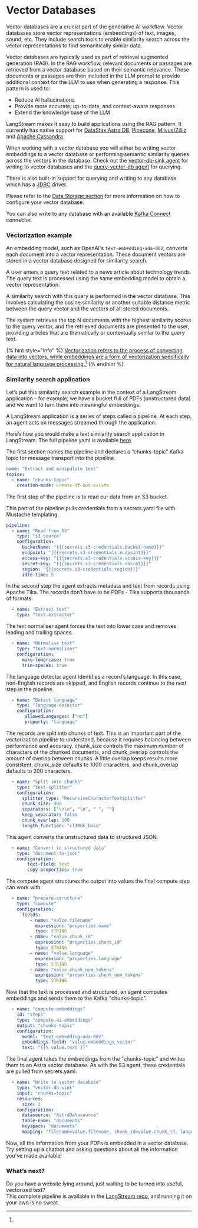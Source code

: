 # Vector Databases

Vector databases are a crucial part of the generative AI workflow. Vector databases store vector representations (embeddings) of text, images, sound, etc. They include search tools to enable similarity search across the vector representations to find semanitically similar data.   

Vector databases are typically used as part of retrieval augmented generation (RAG). In the RAG workflow, relevant documents or passages are retrieved from a vector database based on their semantic relevance. These documents or passages are then included in the LLM prompt to provide additional context for the LLM to use when generating a response. This pattern is used to:

* Reduce AI hallucinations
* Provide more accurate, up-to-date, and context-aware responses
* Extend the knowledge base of the LLM

LangStream makes it easy to build applications using the RAG pattern. It currently has native support for [DataStax Astra DB](https://www.datastax.com/products/vector-search), [Pinecone](https://www.pinecone.io/), [Milvus/Zilliz](https://milvus.io/)
and [Apache Cassandra](https://cassandra.apache.org).&#x20;

When working with a vector database you will either be writing vector embeddings to a vector database or performing semantic similarity queries across the vectors in the database. Check out the [vector-db-sink agent](../pipeline-agents/input-and-output/vector-db-sink.md) for writing to vector databases and the [query-vector-db agent](../pipeline-agents/text-processors/query-vector-db.md) for querying.&#x20;

There is also built-in support for querying and writing to any database which has a [JDBC](https://docs.oracle.com/javase/tutorial/jdbc/overview/index.html) driver.

Please refer to the [Data Storage section](../configuration-resources/data-storage/README.md) for more information on how to configure your vector database.

You can also write to any database with an available [Kafka Connect](https://docs.confluent.io/platform/current/connect/index.html) connector.


### Vectorization example

An embedding model, such as OpenAI's `text-embedding-ada-002`, converts each document into a vector representation. These document vectors are stored in a vector database designed for similarity search.

A user enters a query text related to a news article about technology trends. The query text is processed using the same embedding model to obtain a vector representation.

A similarity search with this query is performed in the vector database. This involves calculating the cosine similarity or another suitable distance metric between the query vector and the vectors of all stored documents.

The system retrieves the top N documents with the highest similarity scores to the query vector, and the retrieved documents are presented to the user, providing articles that are thematically or contextually similar to the query text.

{% hint style="info" %}
[Vectorization refers to the process of converting data into vectors, while embeddings are a form of vectorization specifically for natural language processing.](#user-content-fn-1)[^1]
{% endhint %}

### Similarity search application

Let’s put this similarity search example in the context of a LangStream application - for example, we have a bucket full of PDFs (unstructured data) and we want to turn them into meaningful embeddings.&#x20;

A LangStream application is a series of steps called a pipeline. At each step, an agent acts on messages streamed through the application.&#x20;

Here’s how you would make a text similarity search application in LangStream. The full pipeline yaml is available [here](https://github.com/LangStream/langstream/tree/main/examples/applications/docker-chatbot).

The first section names the pipeline and declares a “chunks-topic” Kafka topic for message transport into the pipeline.

```yaml
name: "Extract and manipulate text"
topics:
  - name: "chunks-topic"
    creation-mode: create-if-not-exists
```

The first step of the pipeline is to read our data from an S3 bucket.

This part of the pipeline pulls credentials from a secrets.yaml file with Mustache templating.

```yaml
pipeline:
  - name: "Read from S3"
    type: "s3-source"
    configuration:
      bucketName: "{{{secrets.s3-credentials.bucket-name}}}"
      endpoint: "{{{secrets.s3-credentials.endpoint}}}"
      access-key: "{{{secrets.s3-credentials.access-key}}}"
      secret-key: "{{{secrets.s3-credentials.secret}}}"
      region: "{{{secrets.s3-credentials.region}}}"
      idle-time: 5
```

In the second step the agent extracts metadata and text from records using Apache Tika. The records don’t have to be PDFs - Tika supports thousands of formats.

```yaml
  - name: "Extract text"
    type: "text-extractor"
```

The text normaliser agent forces the text into lower case and removes leading and trailing spaces.&#x20;

```yaml
  - name: "Normalise text"
    type: "text-normaliser"
    configuration:
      make-lowercase: true
      trim-spaces: true
```

The language detector agent identifies a record’s language. In this case, non-English records are skipped, and English records continue to the next step in the pipeline.

```yaml
  - name: "Detect language"
    type: "language-detector"
    configuration:
       allowedLanguages: ["en"]
       property: "language"
```

The records are split into chunks of text. This is an important part of the vectorization pipeline to understand, because it requires balancing between performance and accuracy. chunk\_size controls the maximum number of characters of the chunked documents, and chunk\_overlap controls the amount of overlap between chunks. A little overlap keeps results more consistent. chunk\_size defaults to 1000 characters, and chunk\_overlap defaults to 200 characters.

```yaml
  - name: "Split into chunks"
    type: "text-splitter"
    configuration:
      splitter_type: "RecursiveCharacterTextSplitter"
      chunk_size: 400
      separators: ["\n\n", "\n", " ", ""]
      keep_separator: false
      chunk_overlap: 100
      length_function: "cl100k_base"
```

This agent converts the unstructured data to structured JSON.&#x20;

```yaml
  - name: "Convert to structured data"
    type: "document-to-json"
    configuration:
        text-field: text
        copy-properties: true
```

The compute agent structures the output into values the final compute step can work with.

```yaml
  - name: "prepare-structure"
    type: "compute"
    configuration:
      fields:
         - name: "value.filename"
           expression: "properties.name"
           type: STRING
         - name: "value.chunk_id"
           expression: "properties.chunk_id"
           type: STRING
         - name: "value.language"
           expression: "properties.language"
           type: STRING
         - name: "value.chunk_num_tokens"
           expression: "properties.chunk_num_tokens"
           type: STRING
```

Now that the text is processed and structured, an agent computes embeddings and sends them to the Kafka "chunks-topic".

```yaml
  - name: "compute-embeddings"
    id: "step1"
    type: "compute-ai-embeddings"
    output: "chunks-topic"
    configuration:
      model: "text-embedding-ada-002" 
      embeddings-field: "value.embeddings_vector"
      text: "{{% value.text }}"
```

The final agent takes the embeddings from the "chunks-topic" and writes them to an Astra vector database. As with the S3 agent, these credentials are pulled from secrets.yaml.

```yaml
  - name: "Write to vector database"
    type: "vector-db-sink"
    input: "chunks-topic"
    resources:
      size: 2
    configuration:
      datasource: "AstraDatasource"
      table-name: "documents"
      keyspace: "documents"
      mapping: "filename=value.filename, chunk_id=value.chunk_id, language=value.language, text=value.text, embeddings_vector=value.embeddings_vector, num_tokens=value.chunk_num_tokens"
```

Now, all the information from your PDFs is embedded in a vector database. Try setting up a chatbot and asking questions about all the information you've made available!

### What’s next?

Do you have a website lying around, just waiting to be turned into useful, vectorized text?\
This complete pipeline is available in the [LangStream repo](https://github.com/LangStream/langstream/tree/main/examples/applications/docker-chatbot), and running it on your own is no sweat.&#x20;




[^1]: 
